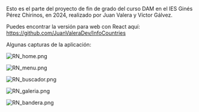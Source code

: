 Esto es el parte del proyecto de fin de grado del curso DAM en el IES Ginés Pérez Chirinos, en 2024, realizado por Juan Valera y Víctor Gálvez.

Puedes encontrar la versión para web con React aquí: https://github.com/JuanValeraDev/InfoCountries

Algunas capturas de la aplicación:

![RN_home.png](assets/images/RN_home.png)

![RN_menu.png](assets/images/RN_menu.png)

![RN_buscador.png](assets/images/RN_buscador.png)

![RN_galeria.png](assets/images/RN_galeria.png)

![RN_bandera.png](assets/images/RN_bandera.png)
